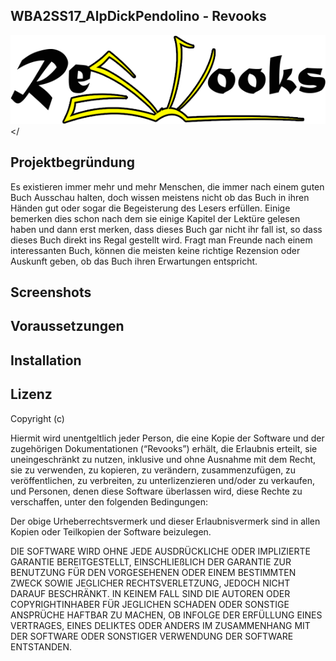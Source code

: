 ## WBA2SS17_AlpDickPendolino - Revooks
<img alt="Revook" src="https://github.com/kodonad/WBA2SS17_AlpDickPendolino/blob/master/Bilder/logo.png" /></

## Projektbegründung
Es existieren immer mehr und mehr Menschen, die immer nach einem guten Buch Ausschau halten, doch wissen meistens nicht ob das Buch in ihren Händen gut oder sogar die Begeisterung des Lesers erfüllen. Einige bemerken dies schon nach dem sie einige Kapitel der Lektüre gelesen haben und dann erst merken, dass dieses Buch gar nicht ihr fall ist, so dass dieses Buch direkt ins Regal gestellt wird. Fragt man Freunde nach einem interessanten Buch, können die meisten keine richtige Rezension oder Auskunft geben, ob das Buch ihren Erwartungen entspricht.

## Screenshots

## Voraussetzungen

## Installation

## Lizenz

Copyright (c) 

Hiermit wird unentgeltlich jeder Person, die eine Kopie der Software und der zugehörigen Dokumentationen (“Revooks”) erhält, die Erlaubnis erteilt, sie uneingeschränkt zu nutzen, inklusive und ohne Ausnahme mit dem Recht, sie zu verwenden, zu kopieren, zu verändern, zusammenzufügen, zu veröffentlichen, zu verbreiten, zu unterlizenzieren und/oder zu verkaufen, und Personen, denen diese Software überlassen wird, diese Rechte zu verschaffen, unter den folgenden Bedingungen:

Der obige Urheberrechtsvermerk und dieser Erlaubnisvermerk sind in allen Kopien oder Teilkopien der Software beizulegen.

DIE SOFTWARE WIRD OHNE JEDE AUSDRÜCKLICHE ODER IMPLIZIERTE GARANTIE BEREITGESTELLT, EINSCHLIEßLICH DER GARANTIE ZUR BENUTZUNG FÜR DEN VORGESEHENEN ODER EINEM BESTIMMTEN ZWECK SOWIE JEGLICHER RECHTSVERLETZUNG, JEDOCH NICHT DARAUF BESCHRÄNKT. IN KEINEM FALL SIND DIE AUTOREN ODER COPYRIGHTINHABER FÜR JEGLICHEN SCHADEN ODER SONSTIGE ANSPRÜCHE HAFTBAR ZU MACHEN, OB INFOLGE DER ERFÜLLUNG EINES VERTRAGES, EINES DELIKTES ODER ANDERS IM ZUSAMMENHANG MIT DER SOFTWARE ODER SONSTIGER VERWENDUNG DER SOFTWARE ENTSTANDEN.
